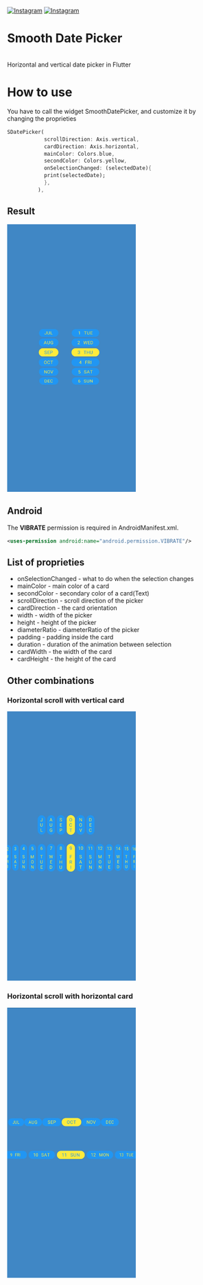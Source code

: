
[![Instagram](https://img.shields.io/twitter/url?label=Follow%20@rizeavladdev&logo=twitter&style=social&url=https%3A%2F%2Fwww.instagram.com%2Frizeavladdev%2F)](https://twitter.com/rizeavladdev)
[![Instagram](https://img.shields.io/twitter/url?label=Follow%20@rizeavladdev&logo=instagram&style=social&url=https%3A%2F%2Fwww.instagram.com%2Frizeavladdev%2F)](https://www.instagram.com/rizeavladdev/)
# Smooth Date Picker

<br>
Horizontal and vertical date picker in  Flutter




# How to use

You have to call the widget SmoothDatePicker, and customize it by changing the proprieties

```dart
SDatePicker(
            scrollDirection: Axis.vertical,
            cardDirection: Axis.horizontal,
            mainColor: Colors.blue,
            secondColor: Colors.yellow,
            onSelectionChanged: (selectedDate){
            print(selectedDate);
            },
          ),
```
## Result

<img width="300" alt="Picker Example" src="https://raw.githubusercontent.com/VladRizea/referenceimages/master/example.jpg">

## Android

The **VIBRATE** permission is required in AndroidManifest.xml.
```XML
<uses-permission android:name="android.permission.VIBRATE"/>
```


## List of proprieties

* onSelectionChanged - what to do when the selection changes
* mainColor - main color of a card
* secondColor - secondary color of a card(Text)
* scrollDirection - scroll direction of the picker
* cardDirection - the card orientation
* width - width of the picker
* height - height of the picker
* diameterRatio - diameterRatio of the picker
* padding - padding inside the card
* duration - duration of the animation between selection
* cardWidth - the width of the card
* cardHeight - the height of the card

## Other combinations
### Horizontal scroll with vertical card
<img width="300" alt="Picker Example" src="https://raw.githubusercontent.com/VladRizea/referenceimages/master/horizontal%20but%20vertical.jpg">

### Horizontal scroll with horizontal card
<img width="300" alt="Picker Example" src="https://raw.githubusercontent.com/VladRizea/referenceimages/master/horizontal%20horizontal.jpg">


